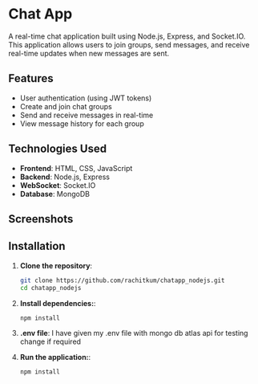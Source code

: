 # Chat App

A real-time chat application built using Node.js, Express, and Socket.IO. This application allows users to join groups, send messages, and receive real-time updates when new messages are sent.

## Features

- User authentication (using JWT tokens)
- Create and join chat groups
- Send and receive messages in real-time
- View message history for each group

## Technologies Used

- **Frontend**: HTML, CSS, JavaScript
- **Backend**: Node.js, Express
- **WebSocket**: Socket.IO
- **Database**: MongoDB

## Screenshots


## Installation

1. **Clone the repository**:
   ```bash
   git clone https://github.com/rachitkum/chatapp_nodejs.git
   cd chatapp_nodejs

2. **Install dependencies:**:
   ```bash
   npm install

3. **.env file**:
    I have given my .env file with mongo db atlas api for testing change if required

4. **Run the application:**:
   ```bash
   npm install
